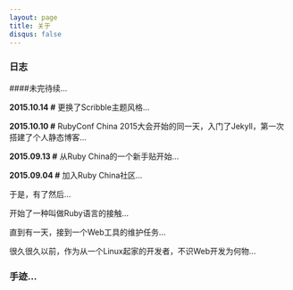 ```yaml
---
layout: page
title: 关于
disqus: false
---
```



### 日志





####未完待续...

**2015.10.14 #** 更换了Scribble主题风格...

**2015.10.10 #** RubyConf China 2015大会开始的同一天，入门了Jekyll，第一次搭建了个人静态博客...

**2015.09.13 #** 从Ruby China的一个新手贴开始...

**2015.09.04 #** 加入Ruby China社区...


于是，有了然后...

开始了一种叫做Ruby语言的接触...

直到有一天，接到一个Web工具的维护任务...

很久很久以前，作为从一个Linux起家的开发者，不识Web开发为何物...

### 手迹...




